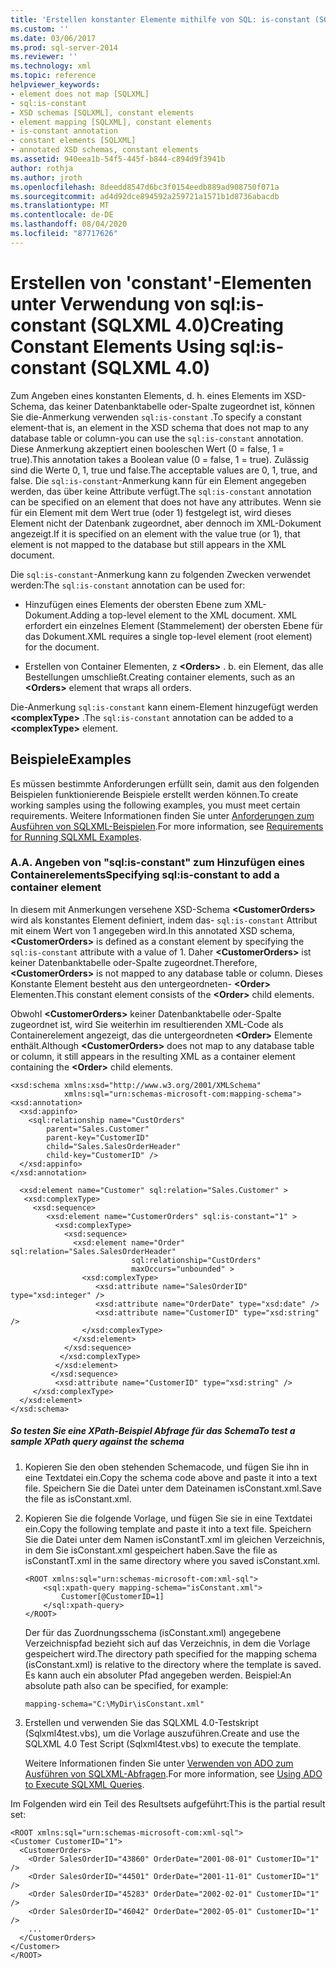 ```yaml
---
title: 'Erstellen konstanter Elemente mithilfe von SQL: is-constant (SQLXML 4,0) | Microsoft-Dokumentation'
ms.custom: ''
ms.date: 03/06/2017
ms.prod: sql-server-2014
ms.reviewer: ''
ms.technology: xml
ms.topic: reference
helpviewer_keywords:
- element does not map [SQLXML]
- sql:is-constant
- XSD schemas [SQLXML], constant elements
- element mapping [SQLXML], constant elements
- is-constant annotation
- constant elements [SQLXML]
- annotated XSD schemas, constant elements
ms.assetid: 940eea1b-54f5-445f-b844-c894d9f3941b
author: rothja
ms.author: jroth
ms.openlocfilehash: 8deedd8547d6bc3f0154eedb889ad908750f071a
ms.sourcegitcommit: ad4d92dce894592a259721a1571b1d8736abacdb
ms.translationtype: MT
ms.contentlocale: de-DE
ms.lasthandoff: 08/04/2020
ms.locfileid: "87717626"
---
```

# <a name="creating-constant-elements-using-sqlis-constant-sqlxml-40"></a><span data-ttu-id="59cec-102">Erstellen von 'constant'-Elementen unter Verwendung von sql:is-constant (SQLXML 4.0)</span><span class="sxs-lookup"><span data-stu-id="59cec-102">Creating Constant Elements Using sql:is-constant (SQLXML 4.0)</span></span>
  <span data-ttu-id="59cec-103">Zum Angeben eines konstanten Elements, d. h. eines Elements im XSD-Schema, das keiner Datenbanktabelle oder-Spalte zugeordnet ist, können Sie die-Anmerkung verwenden `sql:is-constant` .</span><span class="sxs-lookup"><span data-stu-id="59cec-103">To specify a constant element-that is, an element in the XSD schema that does not map to any database table or column-you can use the `sql:is-constant` annotation.</span></span> <span data-ttu-id="59cec-104">Diese Anmerkung akzeptiert einen booleschen Wert (0 = false, 1 = true).</span><span class="sxs-lookup"><span data-stu-id="59cec-104">This annotation takes a Boolean value (0 = false, 1 = true).</span></span> <span data-ttu-id="59cec-105">Zulässig sind die Werte 0, 1, true und false.</span><span class="sxs-lookup"><span data-stu-id="59cec-105">The acceptable values are 0, 1, true, and false.</span></span> <span data-ttu-id="59cec-106">Die `sql:is-constant`-Anmerkung kann für ein Element angegeben werden, das über keine Attribute verfügt.</span><span class="sxs-lookup"><span data-stu-id="59cec-106">The `sql:is-constant` annotation can be specified on an element that does not have any attributes.</span></span> <span data-ttu-id="59cec-107">Wenn sie für ein Element mit dem Wert true (oder 1) festgelegt ist, wird dieses Element nicht der Datenbank zugeordnet, aber dennoch im XML-Dokument angezeigt.</span><span class="sxs-lookup"><span data-stu-id="59cec-107">If it is specified on an element with the value true (or 1), that element is not mapped to the database but still appears in the XML document.</span></span>  
  
 <span data-ttu-id="59cec-108">Die `sql:is-constant`-Anmerkung kann zu folgenden Zwecken verwendet werden:</span><span class="sxs-lookup"><span data-stu-id="59cec-108">The `sql:is-constant` annotation can be used for:</span></span>  
  
-   <span data-ttu-id="59cec-109">Hinzufügen eines Elements der obersten Ebene zum XML-Dokument.</span><span class="sxs-lookup"><span data-stu-id="59cec-109">Adding a top-level element to the XML document.</span></span> <span data-ttu-id="59cec-110">XML erfordert ein einzelnes Element (Stammelement) der obersten Ebene für das Dokument.</span><span class="sxs-lookup"><span data-stu-id="59cec-110">XML requires a single top-level element (root element) for the document.</span></span>  
  
-   <span data-ttu-id="59cec-111">Erstellen von Container Elementen, z **\<Orders>** . b. ein Element, das alle Bestellungen umschließt.</span><span class="sxs-lookup"><span data-stu-id="59cec-111">Creating container elements, such as an **\<Orders>** element that wraps all orders.</span></span>  
  
 <span data-ttu-id="59cec-112">Die-Anmerkung `sql:is-constant` kann einem-Element hinzugefügt werden **\<complexType>** .</span><span class="sxs-lookup"><span data-stu-id="59cec-112">The `sql:is-constant` annotation can be added to a **\<complexType>** element.</span></span>  
  
## <a name="examples"></a><span data-ttu-id="59cec-113">Beispiele</span><span class="sxs-lookup"><span data-stu-id="59cec-113">Examples</span></span>  
 <span data-ttu-id="59cec-114">Es müssen bestimmte Anforderungen erfüllt sein, damit aus den folgenden Beispielen funktionierende Beispiele erstellt werden können.</span><span class="sxs-lookup"><span data-stu-id="59cec-114">To create working samples using the following examples, you must meet certain requirements.</span></span> <span data-ttu-id="59cec-115">Weitere Informationen finden Sie unter [Anforderungen zum Ausführen von SQLXML-Beispielen](../sqlxml/requirements-for-running-sqlxml-examples.md).</span><span class="sxs-lookup"><span data-stu-id="59cec-115">For more information, see [Requirements for Running SQLXML Examples](../sqlxml/requirements-for-running-sqlxml-examples.md).</span></span>  
  
### <a name="a-specifying-sqlis-constant-to-add-a-container-element"></a><span data-ttu-id="59cec-116">A.</span><span class="sxs-lookup"><span data-stu-id="59cec-116">A.</span></span> <span data-ttu-id="59cec-117">Angeben von "sql:is-constant" zum Hinzufügen eines Containerelements</span><span class="sxs-lookup"><span data-stu-id="59cec-117">Specifying sql:is-constant to add a container element</span></span>  
 <span data-ttu-id="59cec-118">In diesem mit Anmerkungen versehene XSD-Schema **\<CustomerOrders>** wird als konstantes Element definiert, indem das- `sql:is-constant` Attribut mit einem Wert von 1 angegeben wird.</span><span class="sxs-lookup"><span data-stu-id="59cec-118">In this annotated XSD schema, **\<CustomerOrders>** is defined as a constant element by specifying the `sql:is-constant` attribute with a value of 1.</span></span> <span data-ttu-id="59cec-119">Daher **\<CustomerOrders>** ist keiner Datenbanktabelle oder-Spalte zugeordnet.</span><span class="sxs-lookup"><span data-stu-id="59cec-119">Therefore, **\<CustomerOrders>** is not mapped to any database table or column.</span></span> <span data-ttu-id="59cec-120">Dieses Konstante Element besteht aus den untergeordneten- **\<Order>** Elementen.</span><span class="sxs-lookup"><span data-stu-id="59cec-120">This constant element consists of the **\<Order>** child elements.</span></span>  
  
 <span data-ttu-id="59cec-121">Obwohl **\<CustomerOrders>** keiner Datenbanktabelle oder-Spalte zugeordnet ist, wird Sie weiterhin im resultierenden XML-Code als Containerelement angezeigt, das die untergeordneten **\<Order>** Elemente enthält.</span><span class="sxs-lookup"><span data-stu-id="59cec-121">Although **\<CustomerOrders>** does not map to any database table or column, it still appears in the resulting XML as a container element containing the **\<Order>** child elements.</span></span>  
  
```  
<xsd:schema xmlns:xsd="http://www.w3.org/2001/XMLSchema"  
            xmlns:sql="urn:schemas-microsoft-com:mapping-schema">  
<xsd:annotation>  
  <xsd:appinfo>  
    <sql:relationship name="CustOrders"  
        parent="Sales.Customer"  
        parent-key="CustomerID"  
        child="Sales.SalesOrderHeader"  
        child-key="CustomerID" />  
  </xsd:appinfo>  
</xsd:annotation>  
  
  <xsd:element name="Customer" sql:relation="Sales.Customer" >  
   <xsd:complexType>  
     <xsd:sequence>  
        <xsd:element name="CustomerOrders" sql:is-constant="1" >  
          <xsd:complexType>  
            <xsd:sequence>  
              <xsd:element name="Order" sql:relation="Sales.SalesOrderHeader"  
                           sql:relationship="CustOrders"   
                           maxOccurs="unbounded" >  
                <xsd:complexType>  
                   <xsd:attribute name="SalesOrderID" type="xsd:integer" />  
                   <xsd:attribute name="OrderDate" type="xsd:date" />  
                   <xsd:attribute name="CustomerID" type="xsd:string" />  
                </xsd:complexType>  
              </xsd:element>  
            </xsd:sequence>  
           </xsd:complexType>  
          </xsd:element>  
         </xsd:sequence>  
          <xsd:attribute name="CustomerID" type="xsd:string" />  
     </xsd:complexType>  
  </xsd:element>  
</xsd:schema>  
```  
  
##### <a name="to-test-a-sample-xpath-query-against-the-schema"></a><span data-ttu-id="59cec-122">So testen Sie eine XPath-Beispiel Abfrage für das Schema</span><span class="sxs-lookup"><span data-stu-id="59cec-122">To test a sample XPath query against the schema</span></span>  
  
1.  <span data-ttu-id="59cec-123">Kopieren Sie den oben stehenden Schemacode, und fügen Sie ihn in eine Textdatei ein.</span><span class="sxs-lookup"><span data-stu-id="59cec-123">Copy the schema code above and paste it into a text file.</span></span> <span data-ttu-id="59cec-124">Speichern Sie die Datei unter dem Dateinamen isConstant.xml.</span><span class="sxs-lookup"><span data-stu-id="59cec-124">Save the file as isConstant.xml.</span></span>  
  
2.  <span data-ttu-id="59cec-125">Kopieren Sie die folgende Vorlage, und fügen Sie sie in eine Textdatei ein.</span><span class="sxs-lookup"><span data-stu-id="59cec-125">Copy the following template and paste it into a text file.</span></span> <span data-ttu-id="59cec-126">Speichern Sie die Datei unter dem Namen isConstantT.xml im gleichen Verzeichnis, in dem Sie  isConstant.xml gespeichert haben.</span><span class="sxs-lookup"><span data-stu-id="59cec-126">Save the file as isConstantT.xml in the same directory where you saved isConstant.xml.</span></span>  
  
    ```  
    <ROOT xmlns:sql="urn:schemas-microsoft-com:xml-sql">  
        <sql:xpath-query mapping-schema="isConstant.xml">  
            Customer[@CustomerID=1]  
        </sql:xpath-query>  
    </ROOT>  
    ```  
  
     <span data-ttu-id="59cec-127">Der für das Zuordnungsschema (isConstant.xml) angegebene Verzeichnispfad bezieht sich auf das Verzeichnis, in dem die Vorlage gespeichert wird.</span><span class="sxs-lookup"><span data-stu-id="59cec-127">The directory path specified for the mapping schema (isConstant.xml) is relative to the directory where the template is saved.</span></span> <span data-ttu-id="59cec-128">Es kann auch ein absoluter Pfad angegeben werden. Beispiel:</span><span class="sxs-lookup"><span data-stu-id="59cec-128">An absolute path also can be specified, for example:</span></span>  
  
    ```  
    mapping-schema="C:\MyDir\isConstant.xml"  
    ```  
  
3.  <span data-ttu-id="59cec-129">Erstellen und verwenden Sie das SQLXML 4.0-Testskript (Sqlxml4test.vbs), um die Vorlage auszuführen.</span><span class="sxs-lookup"><span data-stu-id="59cec-129">Create and use the SQLXML 4.0 Test Script (Sqlxml4test.vbs) to execute the template.</span></span>  
  
     <span data-ttu-id="59cec-130">Weitere Informationen finden Sie unter [Verwenden von ADO zum Ausführen von SQLXML-Abfragen](../sqlxml/using-ado-to-execute-sqlxml-4-0-queries.md).</span><span class="sxs-lookup"><span data-stu-id="59cec-130">For more information, see [Using ADO to Execute SQLXML Queries](../sqlxml/using-ado-to-execute-sqlxml-4-0-queries.md).</span></span>  
  
 <span data-ttu-id="59cec-131">Im Folgenden wird ein Teil des Resultsets aufgeführt:</span><span class="sxs-lookup"><span data-stu-id="59cec-131">This is the partial result set:</span></span>  
  
```  
<ROOT xmlns:sql="urn:schemas-microsoft-com:xml-sql">   
<Customer CustomerID="1">   
  <CustomerOrders>   
    <Order SalesOrderID="43860" OrderDate="2001-08-01" CustomerID="1" />   
    <Order SalesOrderID="44501" OrderDate="2001-11-01" CustomerID="1" />   
    <Order SalesOrderID="45283" OrderDate="2002-02-01" CustomerID="1" />   
    <Order SalesOrderID="46042" OrderDate="2002-05-01" CustomerID="1" />   
    ...  
  </CustomerOrders>   
</Customer>   
</ROOT>  
```  
  
  
